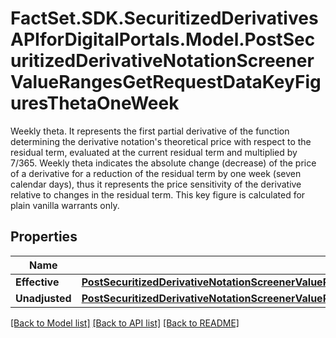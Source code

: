 # FactSet.SDK.SecuritizedDerivativesAPIforDigitalPortals.Model.PostSecuritizedDerivativeNotationScreenerValueRangesGetRequestDataKeyFiguresThetaOneWeek
Weekly theta. It represents the first partial derivative of the function determining the derivative notation's theoretical price with respect to the residual term, evaluated at the current residual term and multiplied by 7/365. Weekly theta indicates the absolute change (decrease) of the price of a derivative for a reduction of the residual term by one week (seven calendar days), thus it represents the price sensitivity of the derivative relative to changes in the residual term. This key figure is calculated for plain vanilla warrants only.

## Properties

Name | Type | Description | Notes
------------ | ------------- | ------------- | -------------
**Effective** | [**PostSecuritizedDerivativeNotationScreenerValueRangesGetRequestDataKeyFiguresThetaOneWeekEffective**](PostSecuritizedDerivativeNotationScreenerValueRangesGetRequestDataKeyFiguresThetaOneWeekEffective.md) |  | [optional] 
**Unadjusted** | [**PostSecuritizedDerivativeNotationScreenerValueRangesGetRequestDataKeyFiguresThetaOneWeekUnadjusted**](PostSecuritizedDerivativeNotationScreenerValueRangesGetRequestDataKeyFiguresThetaOneWeekUnadjusted.md) |  | [optional] 

[[Back to Model list]](../README.md#documentation-for-models) [[Back to API list]](../README.md#documentation-for-api-endpoints) [[Back to README]](../README.md)

